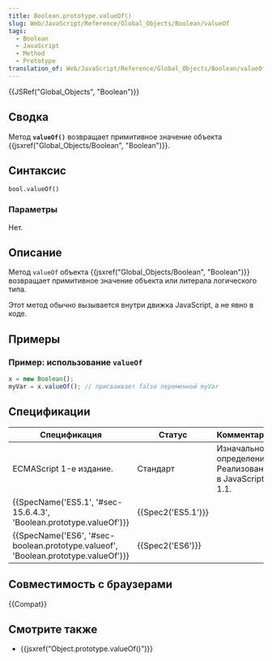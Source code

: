 ```yaml
---
title: Boolean.prototype.valueOf()
slug: Web/JavaScript/Reference/Global_Objects/Boolean/valueOf
tags:
  - Boolean
  - JavaScript
  - Method
  - Prototype
translation_of: Web/JavaScript/Reference/Global_Objects/Boolean/valueOf
---
```


{{JSRef("Global_Objects", "Boolean")}}

## Сводка

Метод **`valueOf()`** возвращает примитивное значение объекта {{jsxref("Global_Objects/Boolean", "Boolean")}}.

## Синтаксис

```
bool.valueOf()
```

### Параметры

Нет.

## Описание

Метод `valueOf` объекта {{jsxref("Global_Objects/Boolean", "Boolean")}} возвращает примитивное значение объекта или литерала логического типа.

Этот метод обычно вызывается внутри движка JavaScript, а не явно в коде.

## Примеры

### Пример: использование `valueOf`

```js
x = new Boolean();
myVar = x.valueOf(); // присваивает false переменной myVar
```

## Спецификации

| Спецификация                                                                                                 | Статус                   | Комментарии                                            |
| ------------------------------------------------------------------------------------------------------------ | ------------------------ | ------------------------------------------------------ |
| ECMAScript 1-е издание.                                                                                      | Стандарт                 | Изначальное определение. Реализована в JavaScript 1.1. |
| {{SpecName('ES5.1', '#sec-15.6.4.3', 'Boolean.prototype.valueOf')}}                     | {{Spec2('ES5.1')}} |                                                        |
| {{SpecName('ES6', '#sec-boolean.prototype.valueof', 'Boolean.prototype.valueOf')}} | {{Spec2('ES6')}}     |                                                        |

## Совместимость с браузерами

{{Compat}}

## Смотрите также

- {{jsxref("Object.prototype.valueOf()")}}
